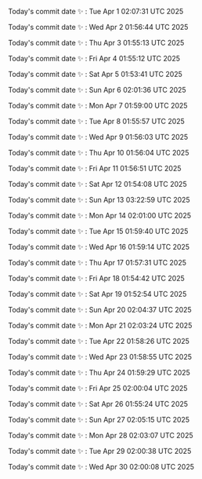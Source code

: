 Today's commit date ✨ : Tue Apr 1 02:07:31 UTC 2025 

Today's commit date ✨ : Wed Apr 2 01:56:44 UTC 2025 

Today's commit date ✨ : Thu Apr 3 01:55:13 UTC 2025 

Today's commit date ✨ : Fri Apr 4 01:55:12 UTC 2025 

Today's commit date ✨ : Sat Apr 5 01:53:41 UTC 2025 

Today's commit date ✨ : Sun Apr 6 02:01:36 UTC 2025 

Today's commit date ✨ : Mon Apr 7 01:59:00 UTC 2025 

Today's commit date ✨ : Tue Apr 8 01:55:57 UTC 2025 

Today's commit date ✨ : Wed Apr 9 01:56:03 UTC 2025 

Today's commit date ✨ : Thu Apr 10 01:56:04 UTC 2025 

Today's commit date ✨ : Fri Apr 11 01:56:51 UTC 2025 

Today's commit date ✨ : Sat Apr 12 01:54:08 UTC 2025 

Today's commit date ✨ : Sun Apr 13 03:22:59 UTC 2025 

Today's commit date ✨ : Mon Apr 14 02:01:00 UTC 2025 

Today's commit date ✨ : Tue Apr 15 01:59:40 UTC 2025 

Today's commit date ✨ : Wed Apr 16 01:59:14 UTC 2025 

Today's commit date ✨ : Thu Apr 17 01:57:31 UTC 2025 

Today's commit date ✨ : Fri Apr 18 01:54:42 UTC 2025 

Today's commit date ✨ : Sat Apr 19 01:52:54 UTC 2025 

Today's commit date ✨ : Sun Apr 20 02:04:37 UTC 2025 

Today's commit date ✨ : Mon Apr 21 02:03:24 UTC 2025 

Today's commit date ✨ : Tue Apr 22 01:58:26 UTC 2025 

Today's commit date ✨ : Wed Apr 23 01:58:55 UTC 2025 

Today's commit date ✨ : Thu Apr 24 01:59:29 UTC 2025 

Today's commit date ✨ : Fri Apr 25 02:00:04 UTC 2025 

Today's commit date ✨ : Sat Apr 26 01:55:24 UTC 2025 

Today's commit date ✨ : Sun Apr 27 02:05:15 UTC 2025 

Today's commit date ✨ : Mon Apr 28 02:03:07 UTC 2025 

Today's commit date ✨ : Tue Apr 29 02:00:38 UTC 2025 

Today's commit date ✨ : Wed Apr 30 02:00:08 UTC 2025 

